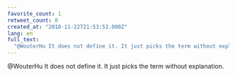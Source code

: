 ```yaml
---
favorite_count: 1
retweet_count: 0
created_at: "2018-11-22T21:53:53.000Z"
lang: en
full_text:
  "@WouterHu It does not define it. It just picks the term without explanation."
---
```


@WouterHu It does not define it. It just picks the term without explanation.
